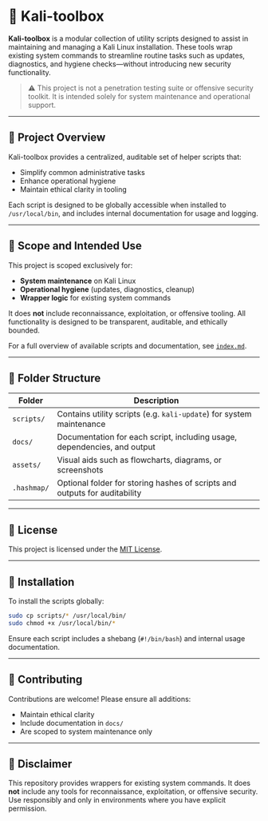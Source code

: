 # 🧰 Kali-toolbox

**Kali-toolbox** is a modular collection of utility scripts designed to assist in maintaining and managing a Kali Linux installation. These tools wrap existing system commands to streamline routine tasks such as updates, diagnostics, and hygiene checks—without introducing new security functionality.

> ⚠️ This project is not a penetration testing suite or offensive security toolkit. It is intended solely for system maintenance and operational support.

---

## 📖 Project Overview

Kali-toolbox provides a centralized, auditable set of helper scripts that:
- Simplify common administrative tasks
- Enhance operational hygiene
- Maintain ethical clarity in tooling

Each script is designed to be globally accessible when installed to `/usr/local/bin`, and includes internal documentation for usage and logging.

---

## 🎯 Scope and Intended Use

This project is scoped exclusively for:
- **System maintenance** on Kali Linux
- **Operational hygiene** (updates, diagnostics, cleanup)
- **Wrapper logic** for existing system commands

It does **not** include reconnaissance, exploitation, or offensive tooling. All functionality is designed to be transparent, auditable, and ethically bounded.

For a full overview of available scripts and documentation, see [`index.md`](docs/index.md).

---

## 📁 Folder Structure

| Folder        | Description                                                                 |
|---------------|-----------------------------------------------------------------------------|
| `scripts/`    | Contains utility scripts (e.g. `kali-update`) for system maintenance        |
| `docs/`       | Documentation for each script, including usage, dependencies, and output    |
| `assets/`     | Visual aids such as flowcharts, diagrams, or screenshots                    |
| `.hashmap/`   | Optional folder for storing hashes of scripts and outputs for auditability  |

---

## 📜 License

This project is licensed under the [MIT License](https://github.com/Mark-a-Hamilton/kali-toolbox/blob/main/LICENSE).

---

## 🚀 Installation

To install the scripts globally:

```bash
sudo cp scripts/* /usr/local/bin/
sudo chmod +x /usr/local/bin/*
```

Ensure each script includes a shebang (`#!/bin/bash`) and internal usage documentation.

---

## 🤝 Contributing

Contributions are welcome! Please ensure all additions:
- Maintain ethical clarity
- Include documentation in `docs/`
- Are scoped to system maintenance only

---

## 📢 Disclaimer

This repository provides wrappers for existing system commands. It does **not** include any tools for reconnaissance, exploitation, or offensive security. Use responsibly and only in environments where you have explicit permission.
